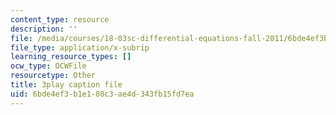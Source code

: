 ```yaml
---
content_type: resource
description: ''
file: /media/courses/18-03sc-differential-equations-fall-2011/6bde4ef3b1e180c3ae4d343fb15fd7ea_2-5oq-igwtU.srt
file_type: application/x-subrip
learning_resource_types: []
ocw_type: OCWFile
resourcetype: Other
title: 3play caption file
uid: 6bde4ef3-b1e1-80c3-ae4d-343fb15fd7ea
---
```

